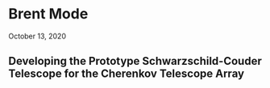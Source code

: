 # Brent Mode

October 13, 2020

## Developing the Prototype Schwarzschild-Couder Telescope for the Cherenkov Telescope Array

